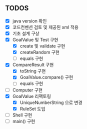 ## TODOS
- [x] java version 확인
- [x] 코드컨벤션 검토 및 제공된 xml 적용
- [x] 기초 설계 구상
- [x] GoalValue 및 Test 구현
  - [x] create 및 validate 구현
  - [x] createRandom 구현
  - [ ] equals 구현
- [x] CompareResult 구현
  - [x] toString 구현
  - [x] GoalValue.compare() 구현
  - [ ] equals 구현
- [ ] Computer 구현
- [x] GoalValue 리팩토링
  - [x] UniqueNumberString 으로 변경
  - [x] RuleSet 도입 
- [ ] Shell 구현
- [ ] main() 구현